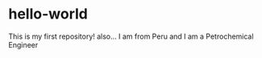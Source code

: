 # hello-world
This is my first repository!
also...
I am from Peru and
I am a Petrochemical Engineer

